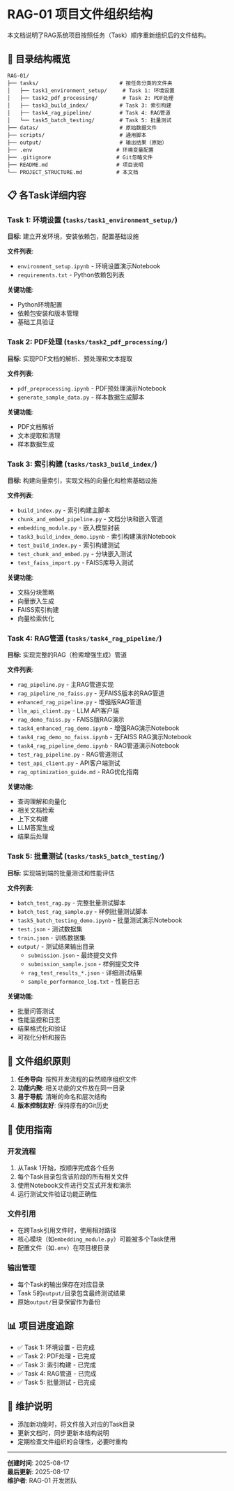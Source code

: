 # RAG-01 项目文件组织结构

本文档说明了RAG系统项目按照任务（Task）顺序重新组织后的文件结构。

## 📁 目录结构概览

```
RAG-01/
├── tasks/                          # 按任务分类的文件夹
│   ├── task1_environment_setup/     # Task 1: 环境设置
│   ├── task2_pdf_processing/        # Task 2: PDF处理
│   ├── task3_build_index/          # Task 3: 索引构建
│   ├── task4_rag_pipeline/         # Task 4: RAG管道
│   └── task5_batch_testing/        # Task 5: 批量测试
├── datas/                          # 原始数据文件
├── scripts/                        # 通用脚本
├── output/                         # 输出结果（原始）
├── .env                           # 环境变量配置
├── .gitignore                     # Git忽略文件
├── README.md                      # 项目说明
└── PROJECT_STRUCTURE.md           # 本文档
```

## 📋 各Task详细内容

### Task 1: 环境设置 (`tasks/task1_environment_setup/`)

**目标**: 建立开发环境，安装依赖包，配置基础设施

**文件列表**:
- `environment_setup.ipynb` - 环境设置演示Notebook
- `requirements.txt` - Python依赖包列表

**关键功能**:
- Python环境配置
- 依赖包安装和版本管理
- 基础工具验证

### Task 2: PDF处理 (`tasks/task2_pdf_processing/`)

**目标**: 实现PDF文档的解析、预处理和文本提取

**文件列表**:
- `pdf_preprocessing.ipynb` - PDF预处理演示Notebook
- `generate_sample_data.py` - 样本数据生成脚本

**关键功能**:
- PDF文档解析
- 文本提取和清理
- 样本数据生成

### Task 3: 索引构建 (`tasks/task3_build_index/`)

**目标**: 构建向量索引，实现文档的向量化和检索基础设施

**文件列表**:
- `build_index.py` - 索引构建主脚本
- `chunk_and_embed_pipeline.py` - 文档分块和嵌入管道
- `embedding_module.py` - 嵌入模型封装
- `task3_build_index_demo.ipynb` - 索引构建演示Notebook
- `test_build_index.py` - 索引构建测试
- `test_chunk_and_embed.py` - 分块嵌入测试
- `test_faiss_import.py` - FAISS库导入测试

**关键功能**:
- 文档分块策略
- 向量嵌入生成
- FAISS索引构建
- 向量检索优化

### Task 4: RAG管道 (`tasks/task4_rag_pipeline/`)

**目标**: 实现完整的RAG（检索增强生成）管道

**文件列表**:
- `rag_pipeline.py` - 主RAG管道实现
- `rag_pipeline_no_faiss.py` - 无FAISS版本的RAG管道
- `enhanced_rag_pipeline.py` - 增强版RAG管道
- `llm_api_client.py` - LLM API客户端
- `rag_demo_faiss.py` - FAISS版RAG演示
- `task4_enhanced_rag_demo.ipynb` - 增强RAG演示Notebook
- `task4_rag_demo_no_faiss.ipynb` - 无FAISS RAG演示Notebook
- `task4_rag_pipeline_demo.ipynb` - RAG管道演示Notebook
- `test_rag_pipeline.py` - RAG管道测试
- `test_api_client.py` - API客户端测试
- `rag_optimization_guide.md` - RAG优化指南

**关键功能**:
- 查询理解和向量化
- 相关文档检索
- 上下文构建
- LLM答案生成
- 结果后处理

### Task 5: 批量测试 (`tasks/task5_batch_testing/`)

**目标**: 实现端到端的批量测试和性能评估

**文件列表**:
- `batch_test_rag.py` - 完整批量测试脚本
- `batch_test_rag_sample.py` - 样例批量测试脚本
- `task5_batch_testing_demo.ipynb` - 批量测试演示Notebook
- `test.json` - 测试数据集
- `train.json` - 训练数据集
- `output/` - 测试结果输出目录
  - `submission.json` - 最终提交文件
  - `submission_sample.json` - 样例提交文件
  - `rag_test_results_*.json` - 详细测试结果
  - `sample_performance_log.txt` - 性能日志

**关键功能**:
- 批量问答测试
- 性能监控和日志
- 结果格式化和验证
- 可视化分析和报告

## 🔄 文件组织原则

1. **任务导向**: 按照开发流程的自然顺序组织文件
2. **功能内聚**: 相关功能的文件放在同一目录
3. **易于导航**: 清晰的命名和层次结构
4. **版本控制友好**: 保持原有的Git历史

## 🚀 使用指南

### 开发流程
1. 从Task 1开始，按顺序完成各个任务
2. 每个Task目录包含该阶段的所有相关文件
3. 使用Notebook文件进行交互式开发和演示
4. 运行测试文件验证功能正确性

### 文件引用
- 在跨Task引用文件时，使用相对路径
- 核心模块（如`embedding_module.py`）可能被多个Task使用
- 配置文件（如`.env`）在项目根目录

### 输出管理
- 每个Task的输出保存在对应目录
- Task 5的`output/`目录包含最终测试结果
- 原始`output/`目录保留作为备份

## 📊 项目进度追踪

- ✅ Task 1: 环境设置 - 已完成
- ✅ Task 2: PDF处理 - 已完成  
- ✅ Task 3: 索引构建 - 已完成
- ✅ Task 4: RAG管道 - 已完成
- ✅ Task 5: 批量测试 - 已完成

## 🔧 维护说明

- 添加新功能时，将文件放入对应的Task目录
- 更新文档时，同步更新本结构说明
- 定期检查文件组织的合理性，必要时重构

---

**创建时间**: 2025-08-17  
**最后更新**: 2025-08-17  
**维护者**: RAG-01 开发团队